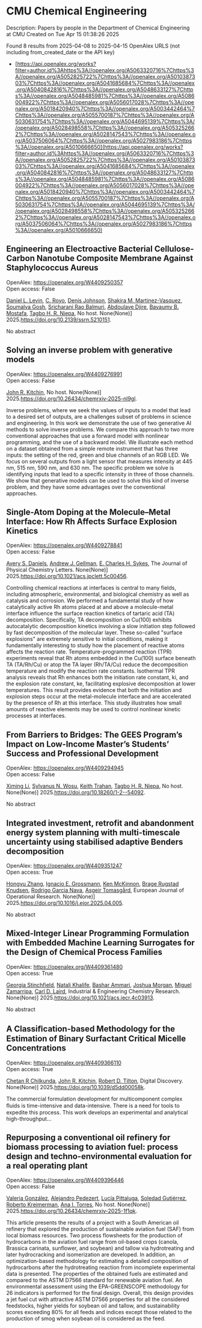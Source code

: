 # CMU Chemical Engineering
Description: Papers by people in the Department of Chemical Engineering at CMU
Created on Tue Apr 15 01:38:26 2025

Found 8 results from 2025-04-08 to 2025-04-15
OpenAlex URLS (not including from_created_date or the API key)
- [https://api.openalex.org/works?filter=author.id%3Ahttps%3A//openalex.org/A5063320716%7Chttps%3A//openalex.org/A5052825722%7Chttps%3A//openalex.org/A5010387303%7Chttps%3A//openalex.org/A5041685684%7Chttps%3A//openalex.org/A5040842816%7Chttps%3A//openalex.org/A5048633127%7Chttps%3A//openalex.org/A5048485981%7Chttps%3A//openalex.org/A5086004922%7Chttps%3A//openalex.org/A5056017028%7Chttps%3A//openalex.org/A5018420940%7Chttps%3A//openalex.org/A5003442464%7Chttps%3A//openalex.org/A5055700187%7Chttps%3A//openalex.org/A5030631754%7Chttps%3A//openalex.org/A5044695139%7Chttps%3A//openalex.org/A5028498558%7Chttps%3A//openalex.org/A5053252662%7Chttps%3A//openalex.org/A5028147543%7Chttps%3A//openalex.org/A5037506064%7Chttps%3A//openalex.org/A5027983186%7Chttps%3A//openalex.org/A5010666650](https://api.openalex.org/works?filter=author.id%3Ahttps%3A//openalex.org/A5063320716%7Chttps%3A//openalex.org/A5052825722%7Chttps%3A//openalex.org/A5010387303%7Chttps%3A//openalex.org/A5041685684%7Chttps%3A//openalex.org/A5040842816%7Chttps%3A//openalex.org/A5048633127%7Chttps%3A//openalex.org/A5048485981%7Chttps%3A//openalex.org/A5086004922%7Chttps%3A//openalex.org/A5056017028%7Chttps%3A//openalex.org/A5018420940%7Chttps%3A//openalex.org/A5003442464%7Chttps%3A//openalex.org/A5055700187%7Chttps%3A//openalex.org/A5030631754%7Chttps%3A//openalex.org/A5044695139%7Chttps%3A//openalex.org/A5028498558%7Chttps%3A//openalex.org/A5053252662%7Chttps%3A//openalex.org/A5028147543%7Chttps%3A//openalex.org/A5037506064%7Chttps%3A//openalex.org/A5027983186%7Chttps%3A//openalex.org/A5010666650)

## Engineering an Electroactive Bacterial Cellulose-Carbon Nanotube Composite Membrane Against Staphylococcus Aureus   

OpenAlex: https://openalex.org/W4409250357    
Open access: False
    
[Daniel L. Levin](https://openalex.org/A5027750308), [C. Royo](https://openalex.org/A5023468365), [Denis Johnson](https://openalex.org/A5023017337), [Shakira M. Martinez-Vasquez](https://openalex.org/A5117072205), [Soumalya Gosh](https://openalex.org/A5079754429), [Sricharani Rao Balmuri](https://openalex.org/A5042360668), [Abdoulaye Djire](https://openalex.org/A5112849501), [Bayaumy B. Mostafa](https://openalex.org/A5036535952), [Tagbo H. R. Niepa](https://openalex.org/A5044695139), No host. None(None)] 2025.https://doi.org/10.2139/ssrn.5210151.
    
No abstract    

    

## Solving an inverse problem with generative models   

OpenAlex: https://openalex.org/W4409276991    
Open access: False
    
[John R. Kitchin](https://openalex.org/A5003442464), No host. None(None)] 2025.https://doi.org/10.26434/chemrxiv-2025-nl9gl.
    
Inverse problems, where we seek the values of inputs to a model that lead to a desired set of outputs, are a challenges subset of problems in science and engineering. In this work we demonstrate the use of two generative AI methods to solve inverse problems. We compare this approach to two more conventional approaches that use a forward model with nonlinear programming, and the use of a backward model. We illustrate each method on a dataset obtained from a simple remote instrument that has three inputs: the setting of the red, green and blue channels of an RGB LED. We focus on several outputs from a light sensor that measures intensity at 445 nm, 515 nm, 590 nm, and 630 nm. The specific problem we solve is identifying inputs that lead to a specific intensity in three of those channels. We show that generative models can be used to solve this kind of inverse problem, and they have some advantages over the conventional approaches.    

    

## Single-Atom Doping at the Molecule–Metal Interface: How Rh Affects Surface Explosion Kinetics   

OpenAlex: https://openalex.org/W4409278841    
Open access: False
    
[Avery S. Daniels](https://openalex.org/A5110963214), [Andrew J. Gellman](https://openalex.org/A5040842816), [E. Charles H. Sykes](https://openalex.org/A5078222261), The Journal of Physical Chemistry Letters. None(None)] 2025.https://doi.org/10.1021/acs.jpclett.5c00456.
    
Controlling chemical reactions at interfaces is central to many fields, including atmospheric, environmental, and biological chemistry as well as catalysis and corrosion. We performed a fundamental study of how catalytically active Rh atoms placed at and above a molecule-metal interface influence the surface reaction kinetics of tartaric acid (TA) decomposition. Specifically, TA decomposition on Cu(100) exhibits autocatalytic decomposition kinetics involving a slow initiation step followed by fast decomposition of the molecular layer. These so-called "surface explosions" are extremely sensitive to initial conditions, making it fundamentally interesting to study how the placement of reactive atoms affects the reaction rate. Temperature-programmed reaction (TPR) experiments reveal that Rh atoms embedded in the Cu(100) surface beneath TA (TA/Rh/Cu) or atop the TA layer (Rh/TA/Cu) reduce the decomposition temperature and modify the reaction rate constants. Isothermal TPR analysis reveals that Rh enhances both the initiation rate constant, ki, and the explosion rate constant, ke, facilitating explosive decomposition at lower temperatures. This result provides evidence that both the initiation and explosion steps occur at the metal-molecule interface and are accelerated by the presence of Rh at this interface. This study illustrates how small amounts of reactive elements may be used to control nonlinear kinetic processes at interfaces.    

    

## From Barriers to Bridges: The GEES Program’s Impact on Low-Income Master’s Students’ Success and Professional Development   

OpenAlex: https://openalex.org/W4409294945    
Open access: False
    
[Ximing Li](https://openalex.org/A5100751177), [Sylvanus N. Wosu](https://openalex.org/A5030352564), [Keith Trahan](https://openalex.org/A5083926930), [Tagbo H. R. Niepa](https://openalex.org/A5044695139), No host. None(None)] 2025.https://doi.org/10.18260/1-2--54092.
    
No abstract    

    

## Integrated investment, retrofit and abandonment energy system planning with multi-timescale uncertainty using stabilised adaptive Benders decomposition   

OpenAlex: https://openalex.org/W4409351247    
Open access: True
    
[Hongyu Zhang](https://openalex.org/A5100412594), [Ignacio E. Grossmann](https://openalex.org/A5056017028), [Ken McKinnon](https://openalex.org/A5104040701), [Brage Rugstad Knudsen](https://openalex.org/A5050446060), [Rodrigo Garcia Nava](https://openalex.org/A5069005829), [Asgeir Tomasgård](https://openalex.org/A5068032633), European Journal of Operational Research. None(None)] 2025.https://doi.org/10.1016/j.ejor.2025.04.005.
    
No abstract    

    

## Mixed-Integer Linear Programming Formulation with Embedded Machine Learning Surrogates for the Design of Chemical Process Families   

OpenAlex: https://openalex.org/W4409361480    
Open access: True
    
[Georgia Stinchfield](https://openalex.org/A5007541692), [Natali Khalife](https://openalex.org/A5117110943), [Bashar Ammari](https://openalex.org/A5092486945), [Joshua Morgan](https://openalex.org/A5112228170), [Miguel Zamarripa](https://openalex.org/A5015881602), [Carl D. Laird](https://openalex.org/A5030631754), Industrial & Engineering Chemistry Research. None(None)] 2025.https://doi.org/10.1021/acs.iecr.4c03913.
    
No abstract    

    

## A Classiﬁcation-based Methodology for the Estimation of Binary Surfactant Critical Micelle Concentrations   

OpenAlex: https://openalex.org/W4409366110    
Open access: True
    
[Chetan R Chilkunda](https://openalex.org/A5117112191), [John R. Kitchin](https://openalex.org/A5003442464), [Robert D. Tilton](https://openalex.org/A5037506064), Digital Discovery. None(None)] 2025.https://doi.org/10.1039/d5dd00058k.
    
The commercial formulation development for multicomponent complex ﬂuids is time-intensive and data-intensive. There is a need for tools to expedite this process. This work develops an experimental and analytical high-throughput...    

    

## Repurposing a conventional oil refinery for biomass processing to aviation fuel: process design and techno-environmental evaluation for a real operating plant   

OpenAlex: https://openalex.org/W4409396446    
Open access: False
    
[Valeria González](https://openalex.org/A5108540581), [Alejandro Pedezert](https://openalex.org/A5117126067), [Lucía Pittaluga](https://openalex.org/A5044345238), [Soledad Gutiérrez](https://openalex.org/A5109918062), [Roberto Kreimerman](https://openalex.org/A5027410076), [Ana I. Torres](https://openalex.org/A5027983186), No host. None(None)] 2025.https://doi.org/10.26434/chemrxiv-2025-1f1qk.
    
This article presents the results of a project with a South American oil refinery that explored the production of sustainable aviation fuel (SAF) from local biomass resources. Two process flowsheets for the production of hydrocarbons in the aviation fuel range from oil-based crops (canola, Brassica carinata, sunflower, and soybean) and tallow via hydrotreating and later hydrocracking and isomerization are developed. In addition, an optimization-based methodology for estimating a detailed composition of hydrocarbons after the hydrotreating reaction from incomplete experimental data is presented. The properties of the obtained fuels are estimated and compared to the ASTM D7566 standard for renewable aviation fuel. An environmental assessment using the EPA-GREENSCOPE methodology for 26 indicators is performed for the final design. Overall, this design provides a jet fuel cut with attractive ASTM D7566 properties for all the considered feedstocks, higher yields for soybean oil and tallow, and sustainability scores exceeding 80% for all feeds and indices except those related to the production of smog when soybean oil is considered as the feed.    

    
